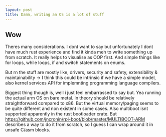 ```yaml
---
layout: post
title: Damn, writing an OS is a lot of stuff
---
```

## Wow

Theres many considerations.
I dont want to say but unfortunately I dont have much rust experience and find it kinda meh to write something up from scratch. It really helps to visualise as OOP first. And simple things like for loops, while loops, if and switch statements on enums.

But rn the stuff are mostly like, drivers, security and safety, extensibility & maintainability -> I think this could be intrinsic if we have a simple model, also kernel services API for implemnting programming language compilers.

Biggest thing though is, well i just feel embarrassed to say but. Yea running the actual arm OS on bare metal. In theory should be relatively straightforward compared to x86. But the virtual memory/paging seems to be quite different and non existent in some cases. Also multiboot isnt supported apparently in the rust bootloader crate. But <https://github.com/jncronin/rpi-boot/blob/master/MULTIBOOT-ARM> describes a way to do it from scratch, so I guess I can wrap around it in unsafe C/asm blocks.
